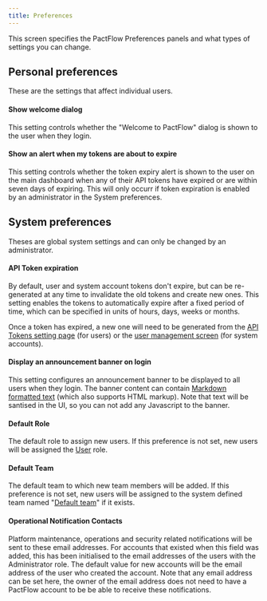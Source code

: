 ```yaml
---
title: Preferences
---
```


This screen specifies the PactFlow Preferences panels and what types of settings you can change.

## Personal preferences

These are the settings that affect individual users.

#### Show welcome dialog

This setting controls whether the "Welcome to PactFlow" dialog is shown to the user when they login.

#### Show an alert when my tokens are about to expire

This setting controls whether the token expiry alert is shown to the user on the main dashboard when any of their
API tokens have expired or are within seven days of expiring. This will only occurr if token expiration is enabled
by an administrator in the System preferences.

## System preferences

Theses are global system settings and can only be changed by an administrator.

#### API Token expiration

By default, user and system account tokens don't expire, but can be re-generated at any time to invalidate the old tokens 
and create new ones. This setting enables the tokens to automatically expire after a fixed period of time, which can be
specified in units of hours, days, weeks or months.

Once a token has expired, a new one will need to be generated from the [API Tokens setting page](./api-tokens) (for users) or the [user
management screen](./users#system-accounts) (for system accounts).

#### Display an announcement banner on login

This setting configures an announcement banner to be displayed to all users when they login. The banner content can contain [Markdown
formatted text](https://commonmark.org/help/) (which also supports HTML markup). Note that text will be santised in the UI, so you
can not add any Javascript to the banner.

#### Default Role

The default role to assign new users. If this preference is not set, new users will be assigned the [User](/docs/permissions/predefined-roles#user) role.

#### Default Team

The default team to which new team members will be added. If this preference is not set, new users will be assigned to the system defined team named "[Default team](/docs/user-interface/settings/teams#the-default-team)" if it exists.

#### Operational Notification Contacts

Platform maintenance, operations and security related notifications will be sent to these email addresses. For accounts that existed when this field was added, this has been initialised to the email addresses of the users with the Administrator role. The default value for new accounts will be the email address of the user who created the account. Note that any email address can be set here, the owner of the email address does not need to have a PactFlow account to be be able to receive these notifications.